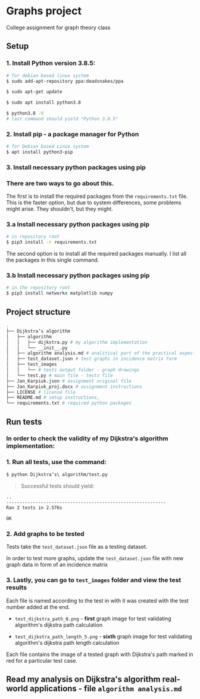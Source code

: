 # Graphs project
College assignment for graph theory class

## Setup

### 1. Install Python version 3.8.5:

```sh
# for debian based linux system
$ sudo add-apt-repository ppa:deadsnakes/ppa

$ sudo apt-get update

$ sudo apt install python3.8

$ python3.8 -V
# last command should yield "Python 3.8.5"
```

### 2. Install pip - a package manager for Python

```sh
# for Debian based Linux system
$ apt install python3-pip
```

### 3. Install necessary python packages using pip

### There are two ways to go about this.

The first is to install the required packages from the `requirements.txt` file. This is the faster option, but due to system differences, some problems might arise. They shouldn't, but they might.
### 3.a Install necessary python packages using pip

```sh
# in repository root
$ pip3 install -r requirements.txt
```

The second option is to install all the required packages manually. I list all the packages in this single command.

### 3.b Install necessary python packages using pip

```sh
# in the repository root
$ pip3 install networkx matplotlib numpy
```

## Project structure

```sh
.
├── Dijkstra’s algorithm
│   ├── algorithm
│   │   ├── dijkstra.py # my algorithm implementation
│   │   └── __init__.py
│   ├── algorithm analysis.md # analitical part of the practical aspect of the assignment 
│   ├── test_dataset.json # test graphs in incidence matrix form
│   ├── test_images
│   │   └── # tests output folder - graph drawings
│   └── test.py # main file - tests file
├── Jan_Karpiuk.json # assignment original file
├── Jan_Karpiuk_proj.docx # assignment instructions
├── LICENSE # license file
├── README.md # setup instructions, 
└── requirements.txt # required python packages
```

## Run tests

### In order to check the validity of my Dijkstra's algorithm implementation:

### 1. Run all tests, use the command:

```sh
$ python Dijkstra’s\ algorithm/test.py
```

 > Successful tests should yield:

```sh
..
------------------------------------------------------------
Ran 2 tests in 2.576s

OK
```

### 2. Add graphs to be tested

Tests take the `test_dataset.json` file as a testing dataset.

In order to test more graphs, update the `test_dataset.json` file with new graph data in form of an incidence matrix

### 3. Lastly, you can go to `test_images` folder and view the test results

Each file is named according to the test in with it was created with the test number added at the end.

* `test_dijkstra_path_0.png` - __first__ graph image for test validating algorithm's dijkstra path calculation

* `test_dijkstra_path_length_5.png` - __sixth__ graph image for test validating algorithm's dijkstra path length calculation

Each file contains the image of a tested graph with Dijkstra's path marked in red for a particular test case.

## Read my analysis on Dijkstra's algorithm real-world applications - file `algorithm analysis.md`